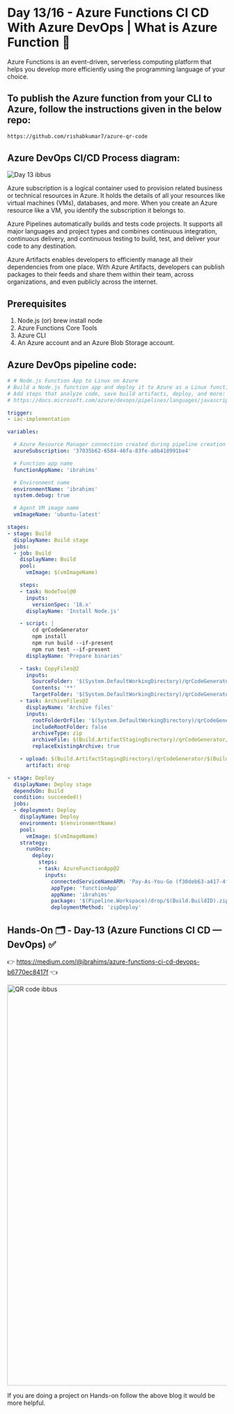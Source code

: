 # Day 13/16 - Azure Functions CI CD With Azure DevOps | What is Azure Function 🚀

Azure Functions is an event-driven, serverless computing platform that helps you develop more efficiently using the programming language of your choice. 

## To publish the Azure function from your CLI to Azure, follow the instructions given in the below repo:

```bash
https://github.com/rishabkumar7/azure-qr-code
```

## Azure DevOps CI/CD Process diagram:

![Day 13 ibbus](https://github.com/Ibrahimsi/Test-Azure/assets/41462796/70288380-ef53-4e3b-ac1d-866e449c19bc)

Azure subscription is a logical container used to provision related business or technical resources in Azure. It holds the details of all your resources like virtual machines (VMs), databases, and more. When you create an Azure resource like a VM, you identify the subscription it belongs to.

Azure Pipelines automatically builds and tests code projects. It supports all major languages and project types and combines continuous integration, continuous delivery, and continuous testing to build, test, and deliver your code to any destination.

Azure Artifacts enables developers to efficiently manage all their dependencies from one place. With Azure Artifacts, developers can publish packages to their feeds and share them within their team, across organizations, and even publicly across the internet.

## Prerequisites
1. Node.js (or) brew install node
2. Azure Functions Core Tools
3. Azure CLI
4. An Azure account and an Azure Blob Storage account.

## Azure DevOps pipeline code:

```YAML
# # Node.js Function App to Linux on Azure
# Build a Node.js function app and deploy it to Azure as a Linux function app.
# Add steps that analyze code, save build artifacts, deploy, and more:
# https://docs.microsoft.com/azure/devops/pipelines/languages/javascript

trigger:
- iac-implementation

variables:

  # Azure Resource Manager connection created during pipeline creation
  azureSubscription: '37035b62-6584-46fa-83fe-a8b418991be4'

  # Function app name
  functionAppName: 'ibrahims'

  # Environment name
  environmentName: 'ibrahims'
  system.debug: true

  # Agent VM image name
  vmImageName: 'ubuntu-latest'

stages:
- stage: Build
  displayName: Build stage
  jobs:
  - job: Build
    displayName: Build
    pool:
      vmImage: $(vmImageName)

    steps:
    - task: NodeTool@0
      inputs:
        versionSpec: '18.x'
      displayName: 'Install Node.js'

    - script: |
        cd qrCodeGenerator
        npm install
        npm run build --if-present
        npm run test --if-present
      displayName: 'Prepare binaries'

    - task: CopyFiles@2
      inputs:
        SourceFolder: '$(System.DefaultWorkingDirectory)/qrCodeGenerator/GenerateQRCode/'
        Contents: '**'
        TargetFolder: '$(System.DefaultWorkingDirectory)/qrCodeGenerator/'
    - task: ArchiveFiles@2
      displayName: 'Archive files'
      inputs:
        rootFolderOrFile: '$(System.DefaultWorkingDirectory)/qrCodeGenerator/'
        includeRootFolder: false
        archiveType: zip
        archiveFile: $(Build.ArtifactStagingDirectory)/qrCodeGenerator/$(Build.BuildId).zip
        replaceExistingArchive: true

    - upload: $(Build.ArtifactStagingDirectory)/qrCodeGenerator/$(Build.BuildId).zip
      artifact: drop

- stage: Deploy
  displayName: Deploy stage
  dependsOn: Build
  condition: succeeded()
  jobs:
  - deployment: Deploy
    displayName: Deploy
    environment: $(environmentName)
    pool:
      vmImage: $(vmImageName)
    strategy:
      runOnce:
        deploy:
          steps:
          - task: AzureFunctionApp@2
            inputs:
              connectedServiceNameARM: 'Pay-As-You-Go (f30deb63-a417-4fa4-afc1-813a7d3920bb)'
              appType: 'functionApp'
              appName: 'ibrahims'
              package: '$(Pipeline.Workspace)/drop/$(Build.BuildID).zip'
              deploymentMethod: 'zipDeploy'
```

## Hands-On 🗂️ - Day-13 (Azure Functions CI CD — DevOps)  ✅

👉 https://medium.com/@ibrahims/azure-functions-ci-cd-devops-b6770ec8417f 👈

<img width="921" alt="QR code ibbus" src="https://github.com/Ibrahimsi/Test-Azure/assets/41462796/60cf4050-70b6-4737-b4ff-04c686d33a95">

If you are doing a project on Hands-on follow the above blog it would be more helpful.
